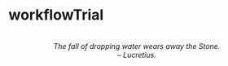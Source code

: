 # workflowTrial
<!-- QUOTE:START -->
<p align="center"><br><i>The fall of dropping water wears away the Stone.</i><br><i>– Lucretius.</i><br></p>
<!-- QUOTE:END -->

